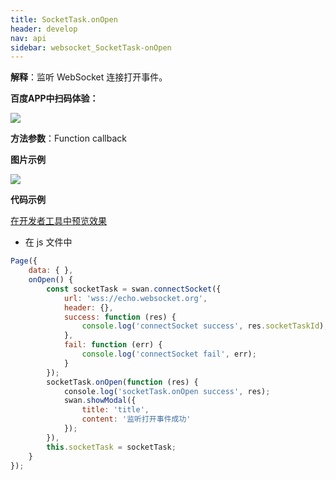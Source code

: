 ```yaml
---
title: SocketTask.onOpen
header: develop
nav: api
sidebar: websocket_SocketTask-onOpen
---
```


 


**解释**：监听 WebSocket 连接打开事件。

**百度APP中扫码体验：**

<img src="https://b.bdstatic.com/miniapp/assets/images/doc_demo/socketTaskOnOpen.png"  class="demo-qrcode-image" />

**方法参数**：Function callback


**图片示例**

<div class="m-doc-custom-examples">
    <div class="m-doc-custom-examples-correct">
        <img src="https://b.bdstatic.com/miniapp/images/taskonopen.gif">
    </div>
    <div class="m-doc-custom-examples-correct">
        <img src=" ">
    </div>
    <div class="m-doc-custom-examples-correct">
        <img src=" ">
    </div>     
</div>


**代码示例**

<a href="swanide://fragment/c0971dfd26e12cd56876819535843b171573042484363" title="在开发者工具中预览效果" target="_self">在开发者工具中预览效果</a>

* 在 js 文件中

```js
Page({
    data: { },
    onOpen() {
        const socketTask = swan.connectSocket({
            url: 'wss://echo.websocket.org',
            header: {},
            success: function (res) {
                console.log('connectSocket success', res.socketTaskId);
            },
            fail: function (err) {
                console.log('connectSocket fail', err);
            }
        });
        socketTask.onOpen(function (res) {
            console.log('socketTask.onOpen success', res);
            swan.showModal({
                title: 'title',
                content: '监听打开事件成功'
            });
        }),
        this.socketTask = socketTask;
    }
});
```